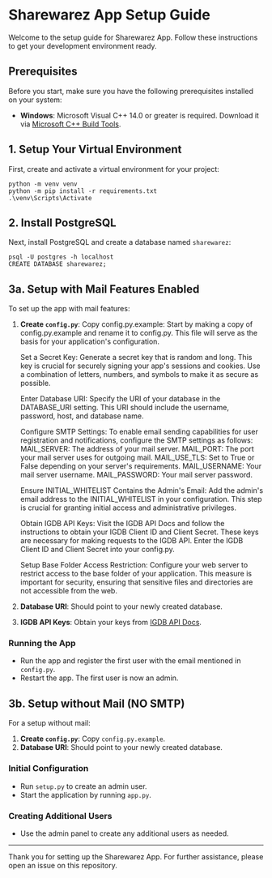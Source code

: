 # Sharewarez App Setup Guide

Welcome to the setup guide for Sharewarez App. Follow these instructions to get your development environment ready.

## Prerequisites

Before you start, make sure you have the following prerequisites installed on your system:

- **Windows**: Microsoft Visual C++ 14.0 or greater is required. Download it via [Microsoft C++ Build Tools](https://visualstudio.microsoft.com/visual-cpp-build-tools/).

## 1. Setup Your Virtual Environment

First, create and activate a virtual environment for your project:

```
python -m venv venv
python -m pip install -r requirements.txt
.\venv\Scripts\Activate
```

## 2. Install PostgreSQL

Next, install PostgreSQL and create a database named `sharewarez`:

```
psql -U postgres -h localhost
CREATE DATABASE sharewarez;
```

## 3a. Setup with Mail Features Enabled

To set up the app with mail features:

1. **Create `config.py`**: 
    Copy config.py.example: Start by making a copy of config.py.example and rename it to config.py. This file will serve as the basis for your application's configuration.

    Set a Secret Key: Generate a secret key that is random and long. This key is crucial for securely signing your app's sessions and cookies. Use a combination of letters, numbers, and symbols to make it as secure as possible.

    Enter Database URI: Specify the URI of your database in the DATABASE_URI setting. This URI should include the username, password, host, and database name.

    Configure SMTP Settings: To enable email sending capabilities for user registration and notifications, configure the SMTP settings as follows:
        MAIL_SERVER: The address of your mail server.
        MAIL_PORT: The port your mail server uses for outgoing mail.
        MAIL_USE_TLS: Set to True or False depending on your server's requirements.
        MAIL_USERNAME: Your mail server username.
        MAIL_PASSWORD: Your mail server password.

    Ensure INITIAL_WHITELIST Contains the Admin's Email: Add the admin's email address to the INITIAL_WHITELIST in your configuration. This step is crucial for granting initial access and administrative privileges.

    Obtain IGDB API Keys:
        Visit the IGDB API Docs and follow the instructions to obtain your IGDB Client ID and Client Secret. These keys are necessary for making requests to the IGDB API.
        Enter the IGDB Client ID and Client Secret into your config.py.

    Setup Base Folder Access Restriction: Configure your web server to restrict access to the base folder of your application. This measure is important for security, ensuring that sensitive files and directories are not accessible from the web.

2. **Database URI**: Should point to your newly created database.
3. **IGDB API Keys**: Obtain your keys from [IGDB API Docs](https://api-docs.igdb.com/#getting-started).

### Running the App

- Run the app and register the first user with the email mentioned in `config.py`.
- Restart the app. The first user is now an admin.

## 3b. Setup without Mail (NO SMTP)

For a setup without mail:

1. **Create `config.py`**: Copy `config.py.example`.
2. **Database URI**: Should point to your newly created database.

### Initial Configuration

- Run `setup.py` to create an admin user.
- Start the application by running `app.py`.

### Creating Additional Users

- Use the admin panel to create any additional users as needed.

---

Thank you for setting up the Sharewarez App. For further assistance, please open an issue on this repository.

